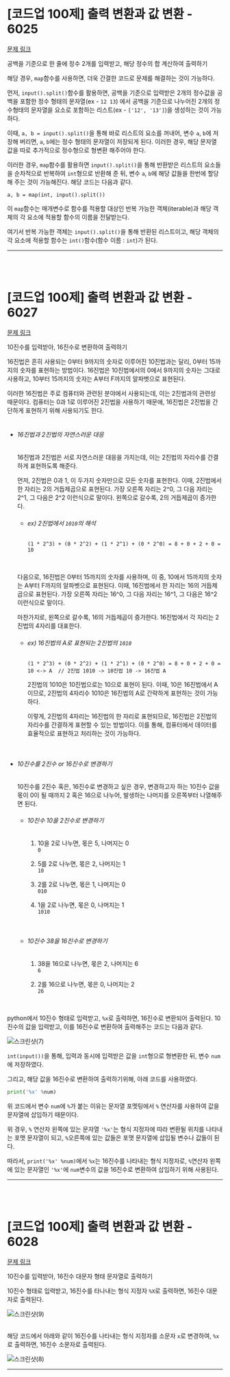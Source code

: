 # [코드업 100제] 출력 변환과 값 변환 - 6025
[문제 링크](https://codeup.kr/problem.php?id=6025)

공백을 기준으로 한 줄에 정수 2개를 입력받고, 해당 정수의 합 계산하여 출력하기<br>

해당 경우, `map`함수를 사용하면, 더욱 간결한 코드로 문제를 해결하는 것이 가능하다.<br>

먼저, `input().split()`함수를 활용하면, 공백을 기준으로 입력받은 2개의 정수값을 공백을 포함한 정수 형태의 문자열(ex - `12 13`) 에서 공백을 기준으로 나누어진 2개의 정수형태의 문자열을 요소로 포함하는 리스트(ex - `['12', '13']`)을 생성하는 것이 가능하다.<br>

이때, `a, b = input().split()`을 통해 바로 리스트의 요소를 꺼내어, 변수 `a`, `b`에 저장해 버리면, `a`, `b`에는 정수 형태의 문자열이 저장되게 된다. 이러한 경우, 해당 문자열 값을 따로 추가적으로 정수형으로 형변환 해주어야 한다.<br>

이러한 경우, `map`함수를 활용하면 `input().split()`을 통해 반환받은 리스트의 요소들을 순차적으로 반복하여 `int`형으로 반환해 준 뒤, 변수 `a`, `b`에 해당 값들을 한번에 할당해 주는 것이 가능해진다. 해당 코드는 다음과 같다.<br>

```
a, b = map(int, input().split())
```

이 `map`함수는 매개변수로 함수를 적용할 대상인 반복 가능한 객체(iterable)과 해당 객체의 각 요소에 적용할 함수의 이름을 전달받는다.<br>

여기서 반복 가능한 객체는 `input().split()`을 통해 반환된 리스트이고, 해당 객체의 각 요소에 적용할 함수는 `int()`함수(함수 이름 : `int`)가 된다.<br>

---

<br><br>

# [코드업 100제] 출력 변환과 값 변환 - 6027
[문제 링크](https://codeup.kr/problem.php?id=6027)

10진수를 입력받아, 16진수로 변환하여 출력하기<br>

16진법은 흔히 사용되는 0부터 9까지의 숫자로 이루어진 10진법과는 달리, 0부터 15까지의 숫자를 표현하는 방법이다. 16진법은 10진법에서의 0에서 9까지의 숫자는 그대로 사용하고, 10부터 15까지의 숫자는 A부터 F까지의 알파벳으로 표현된다.<br>

이러한 16진법은 주로 컴퓨터와 관련된 분야에서 사용되는데, 이는 2진법과의 관련성 때문이다. 컴퓨터는 0과 1로 이루어진 2진법을 사용하기 때문에, 16진법은 2진법을 간단하게 표현하기 위해 사용되기도 한다.<br>
<br>

- ###### 16진법과 2진법의 자연스러운 대응
  16진법과 2진법은 서로 자연스러운 대응을 가지는데, 이는 2진법의 자리수를 간결하게 표현하도록 해준다.<br>

  먼저, 2진법은 0과 1, 이 두가지 숫자만으로 모든 숫자를 표현한다. 이때, 2진법에서 한 자리는 2의 거듭제곱으로 표현된다. 가장 오른쪽 자리는 2^0, 그 다음 자리는 2^1, 그 다음은 2^2 이런식으로 말이다. 왼쪽으로 갈수록, 2의 거듭제곱이 증가한다.<br>

  - ###### ex) 2진법에서 `1010`의 해석
    ```
    (1 * 2^3) + (0 * 2^2) + (1 * 2^1) + (0 * 2^0) = 8 + 0 + 2 + 0 = 10
    ```
    <br>

  다음으로, 16진법은 0부터 15까지의 숫자를 사용하며, 이 중, 10에서 15까지의 숫자는 A부터 F까지의 알파벳으로 표현된다. 이때, 16진법에서 한 자리는 16의 거듭제곱으로 표현된다. 가장 오른쪽 자리는 16^0, 그 다음 자리는 16^1, 그 다음은 16^2 이런식으로 말이다.<br>

  마찬가지로, 왼쪽으로 갈수록, 16의 거듭제곱이 증가한다. 16진법에서 각 자리는 2진법의 4자리를 대표한다.<br>

  - ###### ex) 16진법의 A로 표현되는 2진법의 `1010`
    ```
    (1 * 2^3) + (0 * 2^2) + (1 * 2^1) + (0 * 2^0) = 8 + 0 + 2 + 0 = 10 <-> A  // 2진법 1010 -> 10진법 10 -> 16진법 A
    ```

     2진법의 1010은 10진법으로는 10으로 표현이 된다. 이때, 10은 16진법에서 A이므로, 2진법의 4자리수 1010은 16진법의 A로 간략하게 표현하는 것이 가능하다.<br>

     이렇게, 2진법의 4자리는 16진법의 한 자리로 표현되므로, 16진법은 2진법의 자리수를 간결하게 표현할 수 있는 방법이다. 이를 통해, 컴퓨터에서 데이터를 효율적으로 표현하고 처리하는 것이 가능하다.<br>
<br>

- ###### 10진수를 2진수 or 16진수로 변경하기
  10진수를 2진수 혹은, 16진수로 변경하고 싶은 경우, 변경하고자 하는 10진수 값을 몫이 0이 될 때까지 2 혹은 16으로 나누어, 발생하는 나머지를 오른쪽부터 나열해주면 된다.<br>

  - ###### 10진수 10을 2진수로 변경하기
    1) 10을 2로 나누면, 몫은 5, 나머지는 0<br>
       `0`<br>
       
    2) 5를 2로 나누면, 몫은 2, 나머지는 1<br>
       `10`<br>
       
    3) 2를 2로 나누면, 몫은 1, 나머지는 0<br>
       `010`<br>
       
    4) 1을 2로 나누면, 몫은 0, 나머지는 1<br>
       `1010`
  <br>

  - ###### 10진수 38을 16진수로 변경하기
    1) 38을 16으로 나누면, 몫은 2, 나머지는 6<br>
       `6`<br>

    2) 2를 16으로 나누면, 몫은 0, 나머지는 2<br>
       `26`<br>
  <br>

python에서 10진수 형태로 입력받고, `%x`로 출력하면, 16진수로 변환되어 출력된다. 10진수의 값을 입력받고, 이를 16진수로 변환하여 출력해주는 코드는 다음과 같다.<br>

![스크린샷(7)](https://github.com/Yoonsik-2002/coding-test/assets/83572199/003e1d67-c186-47b5-a1f5-9b7feccac811)<br>

`int(input())`을 통해, 입력과 동시에 입력받은 값을 `int`형으로 형변환한 뒤, 변수 `num`에 저장하였다.<br>

그리고, 해당 값을 16진수로 변환하여 출력하기위해, 아래 코드를 사용하였다.<br>

```python
print('%x' %num)
```
위 코드에서 변수 `num`에 `%`가 붙는 이유는 문자열 포멧팅에서 `%` 연산자를 사용하여 값을 문자열에 삽입하기 때문이다.<br>

위 경우, `%` 연산자 왼쪽에 있는 문자열 `'%x'`는 형식 지정자에 따라 변환될 위치를 나타내는 포맷 문자열이 되고, `%`오른쪽에 있는 값들은 포맷 문자열에 삽입될 변수나 값들이 된다.<br>

따라서, `print('%x' %num)`에서 `%x`는 16진수를 나타내는 형식 지정자로, `%`연산자 왼쪽에 있는 문자열인 `'%x'`에 `num`변수의 값을 16진수로 변환하여 삽입하기 위해 사용된다.<br>

---

<br><br>

# [코드업 100제] 출력 변환과 값 변환 - 6028
[문제 링크](https://codeup.kr/problem.php?id=6028)

10진수를 입력받아, 16진수 대문자 형태 문자열로 출력하기<br> 

10진수 형태로 입력받고, 16진수를 타나내는 형식 지정자 `%X`로 출력하면, 16진수 대문자로 출력된다.<br>

![스크린샷(9)](https://github.com/Yoonsik-2002/coding-test/assets/83572199/705ea313-cc91-415e-9595-a7b9df3d3891)<br>
<br>

해당 코드에서 아래와 같이 16진수를 나타내는 형식 지정자를 소문자 `x`로 변경하여, `%x`로 출력하면, 16진수 소문자로 출력된다.<br>

![스크린샷(8)](https://github.com/Yoonsik-2002/coding-test/assets/83572199/b11d5017-1b44-4e89-823b-d27d8817fad5)<br>

---

<br><br>





